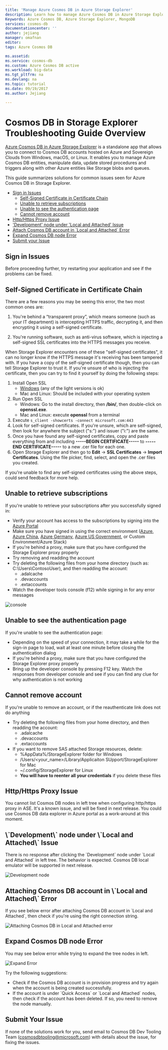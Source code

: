```yaml
---
title: 'Manage Azure Cosmos DB in Azure Storage Explorer'
description: Learn how to manage Azure Cosmos DB in Azure Storage Explorer.
Keywords: Azure Cosmos DB, Azure Storage Explorer, MongoDB
services: cosmos-db
documentationcenter: ''
author: jejiang 
manager: omafnan
editor: 
tags: Azure Cosmos DB

ms.assetid: 
ms.service: cosmos-db
ms.custom: Azure Cosmos DB active
ms.workload: big-data
ms.tgt_pltfrm: na
ms.devlang: na
ms.topic: tutorial
ms.date: 09/19/2017
ms.author: Jejiang 

---
```



# Cosmos DB in Storage Explorer Troubleshooting Guide Overview

[Azure Cosmos DB in Azure Storage Explorer](https://docs.microsoft.com/en-us/azure/cosmos-db/storage-explorer) is a standalone app that allows you to connect to Cosmos DB accounts hosted on Azure and Sovereign Clouds from Windows, macOS, or Linux. It enables you to manage Azure Cosmos DB entities, manipulate data, update stored procedures and triggers along with other Azure entities like Storage blobs and queues.

This guide summarizes solutions for common issues seen for Azure Cosmos DB in Storage Explorer.

- [Sign in Issues](#Sign-in-Issues)
  - [Self-Signed Certificate in Certificate Chain](#Self-Signed-Certificate-in-Certificate-Chain)
  - [Unable to retrieve subscriptions](#Unable-to-retrieve-subscriptions)
  - [Unable to see the authentication page](#Unable-to-see-the-authentication-page)
  - [Cannot remove account](#Cannot-remove-account)
- [Http/Https Proxy Issue](#Http/Https-Proxy-Issue)
- ['Development' node under 'Local and Attached' Issue](#Development-node-under-Local-and-Attached-Issue)
- [Attach Cosmos DB account in \`Local and Attached\` Error](#Attaching-Cosmos-DB-account-in-Local-and-Attached-Error)
- [Expand Cosmos DB node Error](#Expand-Cosmos-DB-node-Error)
- [Submit your Issue](#Submit-Your-Issue)

<h2 id="Sign-in-Issues">Sign in Issues</h2>

Before proceeding further, try restarting your application and see if the problems can be fixed.

<h2 id="Self-Signed-Certificate-in-Certificate-Chain">Self-Signed Certificate in Certificate Chain</h2>

There are a few reasons you may be seeing this error, the two most common ones are:

1. You're behind a “transparent proxy”, which means someone (such as your IT department) is intercepting HTTPS traffic, decrypting it, and then encrypting it using a self-signed certificate.

2. You're running software, such as anti-virus software, which is injecting a self-signed SSL certificates into the HTTPS messages you receive.

When Storage Explorer encounters one of these "self-signed certificates", it can no longer know if the HTTPS message it's receiving has been tampered with. If you have a copy of the self-signed certificate though, then you can tell Storage Explorer to trust it. If you're unsure of who is injecting the certificate, then you can try to find it yourself by doing the following steps:

1. Install Open SSL
     - [Windows](https://slproweb.com/products/Win32OpenSSL.html) (any of the light versions is ok)
     - Mac and Linux: Should be included with your operating system
2. Run Open SSL
    - Windows: Go to the install directory, then **/bin/**, then double-click on **openssl.exe**.
    - Mac and Linux: execute **openssl** from a terminal
3. Execute `s_client -showcerts -connect microsoft.com:443`
4. Look for self-signed certificates. If you're unsure, which are self-signed, then look for anywhere the subject ("s:") and issuer ("i:") are the same.
5.	Once you have found any self-signed certificates, copy and paste everything from and including **-----BEGIN CERTIFICATE-----** to **-----END CERTIFICATE-----** to a new .cer file for each one.
6.	Open Storage Explorer and then go to **Edit** -> **SSL Certificates** -> **Import Certificates**. Using the file picker, find, select, and open the .cer files you created.

If you're unable to find any self-signed certificates using the above steps, could send feedback for more help.

<h2 id="Unable-to-retrieve-subscriptions">Unable to retrieve subscriptions</h2>

If you're unable to retrieve your subscriptions after you successfully signed in:

- Verify your account has access to the subscriptions by signing into the [Azure Portal](http://portal.azure.com/)
- Make sure you have signed in using the correct environment ([Azure](http://portal.azure.com/), [Azure China](https://portal.azure.cn/), [Azure Germany](https://portal.microsoftazure.de/), [Azure US Government](http://portal.azure.us/), or Custom Environment/Azure Stack)
- If you're behind a proxy, make sure that you have configured the Storage Explorer proxy properly
- Try removing and readding the account
- Try deleting the following files from your home directory (such as: C:\Users\ContosoUser), and then readding the account:
  - .adalcache
  - .devaccounts
  - .extaccounts
- Watch the developer tools console (f12) while signing in for any error messages

![console](./media/troubleshoot-cosmosdb-in-storage-explorer/console.png)

<h2 id="Unable-to-see-the-authentication-page">Unable to see the authentication page</h2>  

If you're unable to see the authentication page:

- Depending on the speed of your connection, it may take a while for the sign-in page to load, wait at least one minute before closing the authentication dialog
- If you're behind a proxy, make sure that you have configured the Storage Explorer proxy properly
- Bring up the developer console by pressing F12 key. Watch the responses from developer console and see if you can find any clue for why authentication is not working

<h2 id="Cannot-remove-account">Cannot remove account</h2>

If you're unable to remove an account, or if the reauthenticate link does not do anything

- Try deleting the following files from your home directory, and then readding the account:
  - .adalcache
  - .devaccounts
  - .extaccounts
- If you want to remove SAS attached Storage resources, delete:
  - %AppData%/StorageExplorer folder for Windows
  - /Users/<your_name>/Library/Applicaiton SUpport/StorageExplorer for Mac
  - ~/.config/StorageExplorer for Linux
  - **You will have to reenter all your credentials** if you delete these files


<h2 id="Http/Https-Proxy-Issue">Http/Https Proxy Issue</h2>

You cannot list Cosmos DB nodes in left tree when configuring http/https proxy in ASE. It's a known issue, and will be fixed in next release. You could use Cosmos DB data explorer in Azure portal as a work-around at this moment. 

<h2 id="Development-node-under-Local-and-Attached-Issue">\`Development\` node under \`Local and Attached\` Issue</h2>

There is no response after clicking the \`Development\` node under \`Local and Attached\` in left tree.  The behavior is expected. Cosmos DB local emulator will be supported in next release.

![Development node](./media/troubleshoot-cosmosdb-in-storage-explorer/development.png)

<h2 id="Attaching-Cosmos-DB-account-in-Local-and-Attached-Error">Attaching Cosmos DB account in \`Local and Attached\` Error</h2>

If you see below error after attaching Cosmos DB account in \`Local and Attached\`, then check if you're using the right connection string.

![Attaching Cosmos DB in Local and Attached error](./media/troubleshoot-cosmosdb-in-storage-explorer/attached-error.png)

<h2 id="Expand-Cosmos-DB-node-Error">Expand Cosmos DB node Error</h2>

You may see below error while trying to expand the tree nodes in left. 

![Expand Error](./media/troubleshoot-cosmosdb-in-storage-explorer/expand-error.png)

Try the following suggestions:

- Check if the Cosmos DB account is in provision progress and try again when the account is being created successfully.
- If the account is under \`Quick Access\` or \`Local and Attached\` nodes, then check if the account has been deleted. If so, you need to remove the node manually.

<h2 id="Submit-Your-Issue">Submit Your Issue</h2> 

If none of the solutions work for you, send email to Cosmos DB Dev Tooling Team ([cosmosdbtooling@microsoft.com](mailto:cosmosdbtooling@microsoft.com)) with details about the issue, for fixing the issues.
